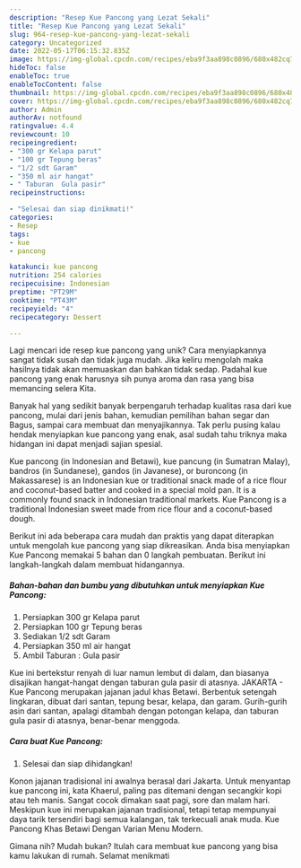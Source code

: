 ```yaml
---
description: "Resep Kue Pancong yang Lezat Sekali"
title: "Resep Kue Pancong yang Lezat Sekali"
slug: 964-resep-kue-pancong-yang-lezat-sekali
category: Uncategorized
date: 2022-05-17T06:15:32.835Z
image: https://img-global.cpcdn.com/recipes/eba9f3aa898c0896/680x482cq70/kue-pancong-foto-resep-utama.jpg
hideToc: false
enableToc: true
enableTocContent: false
thumbnail: https://img-global.cpcdn.com/recipes/eba9f3aa898c0896/680x482cq70/kue-pancong-foto-resep-utama.jpg
cover: https://img-global.cpcdn.com/recipes/eba9f3aa898c0896/680x482cq70/kue-pancong-foto-resep-utama.jpg
author: Admin
authorAv: notfound
ratingvalue: 4.4
reviewcount: 10
recipeingredient:
- "300 gr Kelapa parut"
- "100 gr Tepung beras"
- "1/2 sdt Garam"
- "350 ml air hangat"
- " Taburan  Gula pasir"
recipeinstructions:

- "Selesai dan siap dinikmati!"
categories:
- Resep
tags:
- kue
- pancong

katakunci: kue pancong 
nutrition: 254 calories
recipecuisine: Indonesian
preptime: "PT29M"
cooktime: "PT43M"
recipeyield: "4"
recipecategory: Dessert

---
```





Lagi mencari ide resep kue pancong yang unik? Cara menyiapkannya sangat tidak susah dan tidak juga mudah. Jika keliru mengolah maka hasilnya tidak akan memuaskan dan bahkan tidak sedap. Padahal kue pancong yang enak harusnya sih punya aroma dan rasa yang bisa memancing selera Kita.





Banyak hal yang sedikit banyak berpengaruh terhadap kualitas rasa dari kue pancong, mulai dari jenis bahan, kemudian pemilihan bahan segar dan Bagus, sampai cara membuat dan menyajikannya. Tak perlu pusing kalau hendak menyiapkan kue pancong yang enak,      asal sudah tahu triknya maka hidangan ini dapat menjadi sajian spesial.














Kue pancong (in Indonesian and Betawi), kue pancung (in Sumatran Malay), bandros (in Sundanese), gandos (in Javanese), or buroncong (in Makassarese) is an Indonesian kue or traditional snack made of a rice flour and coconut-based batter and cooked in a special mold pan. It is a commonly found snack in Indonesian traditional markets. Kue Pancong is a traditional Indonesian sweet made from rice flour and a coconut-based dough.






Berikut ini ada beberapa cara mudah dan praktis yang dapat diterapkan untuk mengolah kue pancong yang siap dikreasikan. Anda bisa menyiapkan Kue Pancong memakai 5 bahan dan 0 langkah pembuatan. Berikut ini langkah-langkah dalam membuat hidangannya.

<!--inarticleads1-->

##### Bahan-bahan dan bumbu yang dibutuhkan untuk menyiapkan Kue Pancong:

1. Persiapkan 300 gr Kelapa parut
1. Persiapkan 100 gr Tepung beras
1. Sediakan 1/2 sdt Garam
1. Persiapkan 350 ml air hangat
1. Ambil  Taburan : Gula pasir


Kue ini bertekstur renyah di luar namun lembut di dalam, dan biasanya disajikan hangat-hangat dengan taburan gula pasir di atasnya. JAKARTA - Kue Pancong merupakan jajanan jadul khas Betawi. Berbentuk setengah lingkaran, dibuat dari santan, tepung besar, kelapa, dan garam. Gurih-gurih asin dari santan, apalagi ditambah dengan potongan kelapa, dan taburan gula pasir di atasnya, benar-benar menggoda. 

<!--inarticleads2-->

##### Cara buat Kue Pancong:


1. Selesai dan siap dihidangkan!

Konon jajanan tradisional ini awalnya berasal dari Jakarta. Untuk menyantap kue pancong ini, kata Khaerul, paling pas ditemani dengan secangkir kopi atau teh manis. Sangat cocok dimakan saat pagi, sore dan malam hari. Meskipun kue ini merupakan jajanan tradisional, tetapi tetap mempunyai daya tarik tersendiri bagi semua kalangan, tak terkecuali anak muda. Kue Pancong Khas Betawi Dengan Varian Menu Modern. 

Gimana nih? Mudah bukan? Itulah cara membuat kue pancong yang bisa kamu lakukan di rumah. Selamat menikmati
